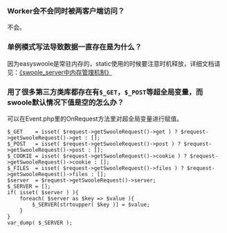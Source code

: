 ### Worker会不会同时被两客户端访问？
不会。
### 单例模式写法导致数据一直存在是为什么？
因为easyswoole是常驻内存的，static使用的时候要注意时机释放，详细文档请见：[《swoole_server中内存管理机制》](https://wiki.swoole.com/wiki/page/324.html)
### 用了很多第三方类库都存在有`$_GET`，`$_POST`等超全局变量，而swoole默认情况下值是空的怎么办？
可以在Event.php里的OnRequest方法里对超全局变量进行赋值。
```
$_GET    = isset( $request->getSwooleRequest()->get ) ? $request->getSwooleRequest()->get : [];
$_POST   = isset( $request->getSwooleRequest()->post ) ? $request->getSwooleRequest()->post : [];
$_COOKIE = isset( $request->getSwooleRequest()->cookie ) ? $request->getSwooleRequest()->cookie : [];
$_FILES  = isset( $request->getSwooleRequest()->files ) ? $request->getSwooleRequest()->files : [];
$server  = $request->getSwooleRequest()->server;
$_SERVER = [];
if( isset( $server ) ){
	foreach( $server as $key => $value ){
		$_SERVER[strtoupper( $key )] = $value;
	}
}
var_dump( $_SERVER );

```



